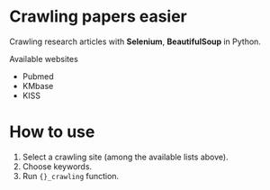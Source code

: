 # Crawling papers easier

Crawling research articles with **Selenium**, **BeautifulSoup** in Python.

Available websites
- Pubmed
- KMbase
- KISS

# How to use
1. Select a crawling site (among the available lists above).
2. Choose keywords.
3. Run `{}_crawling` function.
